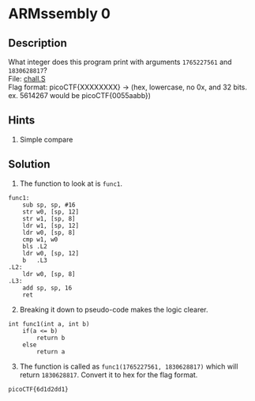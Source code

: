 # ARMssembly 0
## Description
What integer does this program print with arguments ```1765227561``` and ```1830628817```?\
File: [chall.S](chall.S)\
Flag format: picoCTF{XXXXXXXX} -> (hex, lowercase, no 0x, and 32 bits. ex. 5614267 would be picoCTF{0055aabb})
## Hints
1. Simple compare
## Solution
1. The function to look at is ```func1```.
```
func1:
	sub	sp, sp, #16
	str	w0, [sp, 12]
	str	w1, [sp, 8]
	ldr	w1, [sp, 12]
	ldr	w0, [sp, 8]
	cmp	w1, w0
	bls	.L2
	ldr	w0, [sp, 12]
	b	.L3
.L2:
	ldr	w0, [sp, 8]
.L3:
	add	sp, sp, 16
	ret
```
2. Breaking it down to pseudo-code makes the logic clearer.
```
int func1(int a, int b)
    if(a <= b)
        return b
    else
        return a
```
3. The function is called as ```func1(1765227561, 1830628817)``` which will return ```1830628817```. Convert it to hex for the flag format.
```
picoCTF{6d1d2dd1}
```

